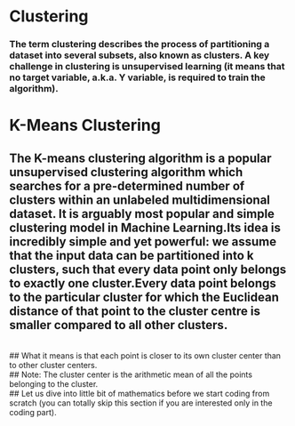 # Clustering

### The term clustering describes the process of partitioning a dataset into several subsets, also known as clusters. A key challenge in clustering is unsupervised learning (it means that no target variable, a.k.a. Y variable, is required to train the algorithm).

# K-Means Clustering

## The K-means clustering algorithm is a popular unsupervised clustering algorithm which searches for a pre-determined number of clusters within an unlabeled multidimensional dataset. It is arguably most popular and simple clustering model in Machine Learning.Its idea is incredibly simple and yet powerful: we assume that the input data can be partitioned into k clusters, such that every data point only belongs to exactly one cluster.Every data point belongs to the particular cluster for which the Euclidean distance of that point to the cluster centre is smaller compared to all other clusters.
<br>
## What it means is that each point is closer to its own cluster center than to other cluster centers.
<br>
## Note: The cluster center is the arithmetic mean of all the points belonging to the cluster.
<br>
## Let us dive into little bit of mathematics before we start coding from scratch (you can totally skip this section if you are interested only in the coding part).



